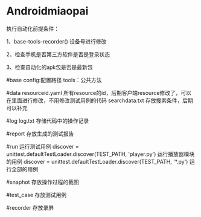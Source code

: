 # Androidmiaopai


执行自动化前提条件：

1、base-tools-recorder()  设备号进行修改

2、检查手机是否第三方软件是否是登录状态

3、检查自动化的apk包是否是最新包












#base
config:配置路径
tools：公共方法

#data
resourceid.yaml     所有resource的id，后期客户端resource修改了，可以在里面进行修改，不用修改测试用例的代码
searchdata.txt   存放搜索条件，后期可以补充


#log
log.txt   存储代码中的操作记录


#report    存放生成的测试报告

#run    运行测试用例
discover = unittest.defaultTestLoader.discover(TEST_PATH, 'player.py')    运行播放器模块的用例
discover = unittest.defaultTestLoader.discover(TEST_PATH, '*.py')    运行全部的用例

#snaphot   存放操作过程的截图

#test_case  存放测试用例

#recorder  存放录屏
